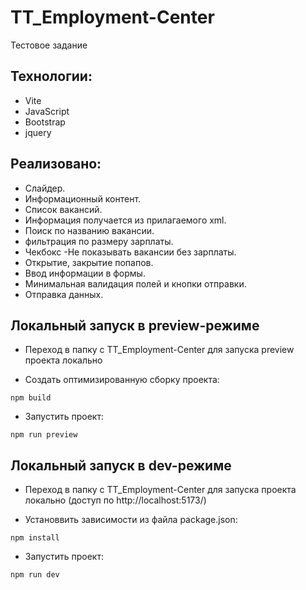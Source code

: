 # TT_Employment-Center
Тестовое задание 

## Технологии:

- Vite 
- JavaScript
- Bootstrap
- jquery


## Реализовано:

- Слайдер.
- Информационный контент.
- Список вакансий.
- Информация получается из прилагаемого xml.
- Поиск по названию вакансии.
- фильтрация по размеру зарплаты.
- Чекбокс -Не показывать вакансии без зарплаты.
- Открытие, закрытие попапов.
- Ввод информации в формы.
- Минимальная валидация полей и кнопки отправки.
- Отправка данных.

## Локальный запуск в preview-режиме

- Переход в папку с TT_Employment-Center для запуска preview проекта локально

- Создать оптимизированную сборку проекта:

```
npm build
```

- Запустить проект:

```
npm run preview
```

## Локальный запуск в dev-режиме

- Переход в папку с TT_Employment-Center для запуска проекта локально (доступ по http://localhost:5173/)

- Установвить зависимости из файла package.json:

```
npm install
```

- Запустить проект:

```
npm run dev
```
